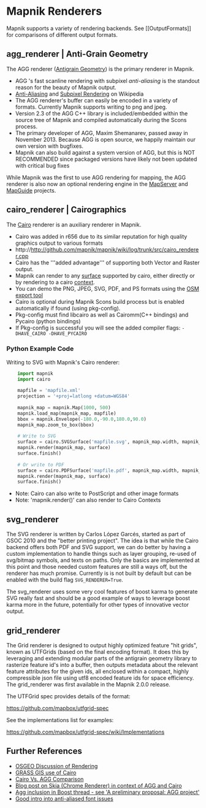 # Mapnik Renderers

Mapnik supports a variety of rendering backends. See [[OutputFormats]] for comparisons of different output formats.

## agg_renderer | Anti-Grain Geometry

The AGG renderer ([Antigrain Geometry](http://antigrain.com)) is the primary renderer in Mapnik.

* AGG 's fast scanline rendering with subpixel *anti-aliasing* is the standout reason for the beauty of Mapnik output.
 * [Anti-Aliasing](http://en.wikipedia.org/wiki/Antialiasing) and [Subpixel Rendering](http://en.wikipedia.org/wiki/Subpixel_rendering) on Wikipedia 
* The AGG renderer's buffer can easily be encoded in a variety of formats. Currently Mapnik supports writing to png and jpeg.
* Version 2.3 of the AGG C++ library is included/embedded within the source tree of Mapnik and compiled automatically during the Scons process.
* The primary developer of AGG, Maxim Shemanarev, passed away in November 2013. Because AGG is open source, we happily maintain our own version with bugfixes.
* Mapnik can also build against a system version of AGG, but this is NOT RECOMMENDED since packaged versions have likely not been updated with critical bug fixes
    
While Mapnik was the first to use AGG rendering for mapping, the AGG renderer is also now an optional rendering engine in the [MapServer](http://mapserver.gis.umn.edu/docs/howto/agg-rendering-specifics) and [MapGuide](http://trac.osgeo.org/mapguide/wiki/MapGuideRfc40) projects.
    
    
## cairo_renderer | Cairographics
  
The [Cairo](http://cairographics.org/) renderer is an auxiliary renderer in Mapnik.

* Cairo was added in r656 due to its similar reputation for high quality graphics output to various formats
 * http://http://github.com/mapnik/mapnik/wiki/log/trunk/src/cairo_renderer.cpp
* Cairo has the '''added advantage''' of supporting both Vector and Raster output.
* Mapnik can render to any [surface](http://www.cairographics.org/manual/cairo-surfaces.html) supported by cairo, either directly or by rendering to a cairo [context](http://www.cairographics.org/manual/cairo-context.html).
 * You can demo the PNG, JPEG, SVG, PDF, and PS formats using the [OSM export tool](http://openstreetmap.org/export/)
* Cairo is optional during Mapnik Scons build process but is enabled automatically if found (using pkg-config).
 * Pkg-config must find libcairo as well as Cairomm(C++ bindings) and Pycairo (python bindings)
 * If Pkg-config is successful you will see the added compiler flags: `-DHAVE_CAIRO -DHAVE_PYCAIRO`


### Python Example Code

Writing to SVG with Mapnik's Cairo renderer:

```python
    import mapnik
    import cairo
    
    mapfile = 'mapfile.xml'
    projection = '+proj=latlong +datum=WGS84'
    
    mapnik_map = mapnik.Map(1000, 500)
    mapnik.load_map(mapnik_map, mapfile)
    bbox = mapnik.Envelope(-180.0,-90.0,180.0,90.0)
    mapnik_map.zoom_to_box(bbox)
    
    # Write to SVG
    surface = cairo.SVGSurface('mapfile.svg', mapnik_map.width, mapnik_map.height)
    mapnik.render(mapnik_map, surface)
    surface.finish()
    
    # Or write to PDF
    surface = cairo.PDFSurface('mapfile.pdf', mapnik_map.width, mapnik_map.height)
    mapnik.render(mapnik_map, surface)
    surface.finish()
```

 * Note: Cairo can also write to PostScript and other image formats
 * Note: 'mapnik.render()' can also render to Cairo Contexts


## svg_renderer

The SVG renderer is written by Carlos López Garcés, started as part of GSOC 2010 and the "better printing project". The idea is that while the Cairo backend offers both PDF and SVG support, we can do better by having a custom implementation to handle things such as layer grouping, re-used of svg/bitmap symbols, and texts on paths. Only the basics are implemented at this point and those needed custom features are still a ways off, but the renderer has much promise. Currently is is not built by default but can be enabled with the build flag `SVG_RENDERER=True`.

The svg_renderer uses some very cool features of boost karma to generate SVG really fast and should be a good example of ways to leverage boost karma more in the future, potentially for other types of innovative vector output.

## grid_renderer

The Grid renderer is designed to output highly optimized feature "hit grids", known as UTFGrids (based on the final encoding format). It does this by leveraging and extending modular parts of the antigrain geometry library to rasterize feature id's into a buffer, then outputs metadata about the relevant feature attributes for the given ids, all enclosed within a compact, highly compressible json file using utf8 encoded feature ids for space efficiency. The grid_renderer was first available in the Mapnik 2.0.0 release.

The UTFGrid spec provides details of the format:

https://github.com/mapbox/utfgrid-spec

See the implementations list for examples:

https://github.com/mapbox/utfgrid-spec/wiki/Implementations

## Further References

 * [OSGEO Discussion of Rendering](http://wiki.osgeo.org/wiki/OSGeo_Cartographic_Library)
 * [GRASS GIS use of Cairo](http://trac.osgeo.org/grass/browser/grass/trunk/lib/cairodriver)
 * [Cairo Vs. AGG Comparison](http://goodythoughts.blogspot.com/2008/03/why-cairo-vs-agg.html)
 * [Blog post on Skia (Chrome Renderer) in context of AGG and Cairo](http://www.gnashdev.org/?q=node/57)
 * [Agg inclusion in Boost thread - see 'A preliminary proposal: AGG project'](http://lists.boost.org/Archives/boost/2002/05/index.php)
 * [Good intro into anti-aliased font issues](http://www.joelonsoftware.com/items/2007/06/12.html)
